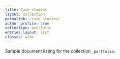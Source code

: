 ```yaml
---
title: Case studies
layout: collection
permalink: /case_studies/
author_profile: true
collection: portfolio
entries_layout: list
classes: wide
---
```


Sample document listing for the collection `_portfolio`.
